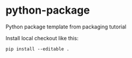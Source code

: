 # python-package
Python package template from packaging tutorial

Install local checkout like this:

```
pip install --editable .
```
